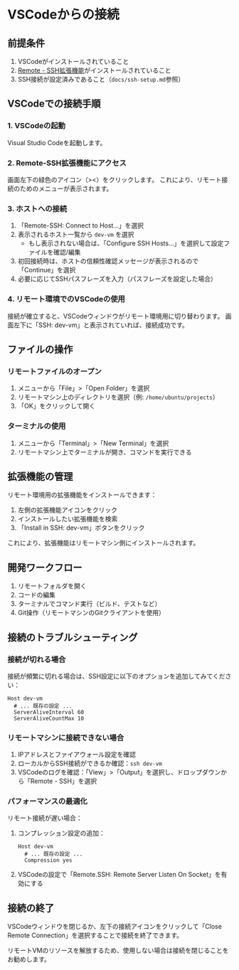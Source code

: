 # VSCodeからの接続

## 前提条件

1. VSCodeがインストールされていること
2. [Remote - SSH拡張機能](https://marketplace.visualstudio.com/items?itemName=ms-vscode-remote.remote-ssh)がインストールされていること
3. SSH接続が設定済みであること（`docs/ssh-setup.md`参照）

## VSCodeでの接続手順

### 1. VSCodeの起動

Visual Studio Codeを起動します。

### 2. Remote-SSH拡張機能にアクセス

画面左下の緑色のアイコン（><）をクリックします。
これにより、リモート接続のためのメニューが表示されます。

### 3. ホストへの接続

1. 「Remote-SSH: Connect to Host...」を選択
2. 表示されるホスト一覧から `dev-vm` を選択
   - もし表示されない場合は、「Configure SSH Hosts...」を選択して設定ファイルを確認/編集
3. 初回接続時は、ホストの信頼性確認メッセージが表示されるので「Continue」を選択
4. 必要に応じてSSHパスフレーズを入力（パスフレーズを設定した場合）

### 4. リモート環境でのVSCodeの使用

接続が確立すると、VSCodeウィンドウがリモート環境用に切り替わります。
画面左下に「SSH: dev-vm」と表示されていれば、接続成功です。

## ファイルの操作

### リモートファイルのオープン

1. メニューから「File」>「Open Folder」を選択
2. リモートマシン上のディレクトリを選択（例: `/home/ubuntu/projects`）
3. 「OK」をクリックして開く

### ターミナルの使用

1. メニューから「Terminal」>「New Terminal」を選択
2. リモートマシン上でターミナルが開き、コマンドを実行できる

## 拡張機能の管理

リモート環境用の拡張機能をインストールできます：

1. 左側の拡張機能アイコンをクリック
2. インストールしたい拡張機能を検索
3. 「Install in SSH: dev-vm」ボタンをクリック

これにより、拡張機能はリモートマシン側にインストールされます。

## 開発ワークフロー

1. リモートフォルダを開く
2. コードの編集
3. ターミナルでコマンド実行（ビルド、テストなど）
4. Git操作（リモートマシンのGitクライアントを使用）

## 接続のトラブルシューティング

### 接続が切れる場合

接続が頻繁に切れる場合は、SSH設定に以下のオプションを追加してみてください：

```
Host dev-vm
  # ... 既存の設定 ...
  ServerAliveInterval 60
  ServerAliveCountMax 10
```

### リモートマシンに接続できない場合

1. IPアドレスとファイアウォール設定を確認
2. ローカルからSSH接続ができるか確認：`ssh dev-vm`
3. VSCodeのログを確認：「View」>「Output」を選択し、ドロップダウンから「Remote - SSH」を選択

### パフォーマンスの最適化

リモート接続が遅い場合：

1. コンプレッション設定の追加：
   ```
   Host dev-vm
     # ... 既存の設定 ...
     Compression yes
   ```

2. VSCodeの設定で「Remote.SSH: Remote Server Listen On Socket」を有効にする

## 接続の終了

VSCodeウィンドウを閉じるか、左下の接続アイコンをクリックして「Close Remote Connection」を選択することで接続を終了できます。

リモートVMのリソースを解放するため、使用しない場合は接続を閉じることをお勧めします。 